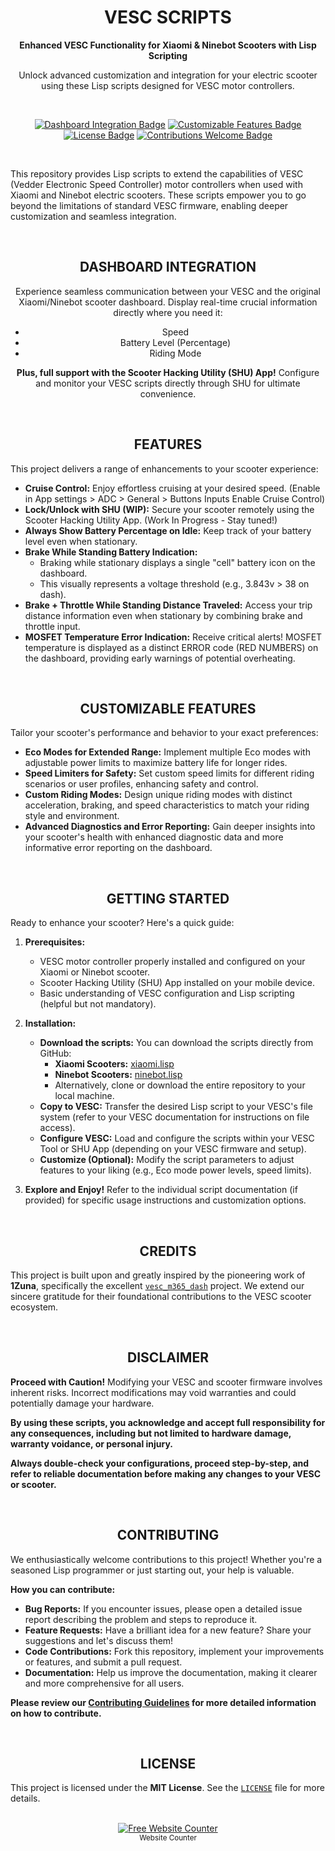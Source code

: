 <h1 align="center" id="title">VESC SCRIPTS</h1>

<p align="center">
  <strong>Enhanced VESC Functionality for Xiaomi & Ninebot Scooters with Lisp Scripting</strong>
</p>
<p align="center">
  Unlock advanced customization and integration for your electric scooter using these Lisp scripts designed for VESC motor controllers.
</p>

<br/>

<div align="center">

  [![Dashboard Integration Badge](https://img.shields.io/badge/Dashboard-Integrated-brightgreen?style=flat-square)](https://github.com/CRzx1337/VESC-Scripts/#dashboard-integration)
  [![Customizable Features Badge](https://img.shields.io/badge/Customizable-Extensive-blue?style=flat-square)](https://github.com/CRzx1337/VESC-Scripts/#customizable-features)
  [![License Badge](https://img.shields.io/badge/License-MIT-yellow?style=flat-square)](LICENSE)
  [![Contributions Welcome Badge](https://img.shields.io/badge/Contributions-Welcome-orange?style=flat-square)](https://github.com/CRzx1337/VESC-Scripts/#contributing)

</div>

<br/>

This repository provides Lisp scripts to extend the capabilities of VESC (Vedder Electronic Speed Controller) motor controllers when used with Xiaomi and Ninebot electric scooters.  These scripts empower you to go beyond the limitations of standard VESC firmware, enabling deeper customization and seamless integration.

<br/>

<h2 align="center" id="dashboard-integration">DASHBOARD INTEGRATION</h2>

<p align="center">
  Experience seamless communication between your VESC and the original Xiaomi/Ninebot scooter dashboard.
  Display real-time crucial information directly where you need it:
</p>

<ul align="center">
  <li>Speed</li>
  <li>Battery Level (Percentage)</li>
  <li>Riding Mode</li>
</ul>

<p align="center">
  <strong>Plus, full support with the Scooter Hacking Utility (SHU) App!</strong>  Configure and monitor your VESC scripts directly through SHU for ultimate convenience.
</p>

<br/>

<h2 align="center" id="features">FEATURES</h2>

This project delivers a range of enhancements to your scooter experience:

* **Cruise Control:** Enjoy effortless cruising at your desired speed. (Enable in App settings > ADC > General > Buttons Inputs Enable Cruise Control)
* **Lock/Unlock with SHU (WIP):** Secure your scooter remotely using the Scooter Hacking Utility App. (Work In Progress - Stay tuned!)
* **Always Show Battery Percentage on Idle:**  Keep track of your battery level even when stationary.
* **Brake While Standing Battery Indication:**
    *  Braking while stationary displays a single "cell" battery icon on the dashboard.
    *  This visually represents a voltage threshold (e.g., 3.843v > 38 on dash).
* **Brake + Throttle While Standing Distance Traveled:**  Access your trip distance information even when stationary by combining brake and throttle input.
* **MOSFET Temperature Error Indication:**  Receive critical alerts!  MOSFET temperature is displayed as a distinct ERROR code (RED NUMBERS) on the dashboard, providing early warnings of potential overheating.

<br/>

<h2 align="center" id="customizable-features">CUSTOMIZABLE FEATURES</h2>

Tailor your scooter's performance and behavior to your exact preferences:

* **Eco Modes for Extended Range:** Implement multiple Eco modes with adjustable power limits to maximize battery life for longer rides.
* **Speed Limiters for Safety:** Set custom speed limits for different riding scenarios or user profiles, enhancing safety and control.
* **Custom Riding Modes:** Design unique riding modes with distinct acceleration, braking, and speed characteristics to match your riding style and environment.
* **Advanced Diagnostics and Error Reporting:** Gain deeper insights into your scooter's health with enhanced diagnostic data and more informative error reporting on the dashboard.

<br/>

<h2 align="center" id="getting-started">GETTING STARTED</h2>

Ready to enhance your scooter? Here's a quick guide:

1. **Prerequisites:**
    * VESC motor controller properly installed and configured on your Xiaomi or Ninebot scooter.
    * Scooter Hacking Utility (SHU) App installed on your mobile device.
    * Basic understanding of VESC configuration and Lisp scripting (helpful but not mandatory).

2. **Installation:**
    * **Download the scripts:** You can download the scripts directly from GitHub:
        * **Xiaomi Scooters:** [xiaomi.lisp](https://github.com/CRZX1337/VESC-Scripts/blob/main/xiaomi.lisp)
        * **Ninebot Scooters:** [ninebot.lisp](https://github.com/CRZX1337/VESC-Scripts/blob/main/ninebot.lisp)
        * Alternatively, clone or download the entire repository to your local machine.
    * **Copy to VESC:** Transfer the desired Lisp script to your VESC's file system (refer to your VESC documentation for instructions on file access).
    * **Configure VESC:**  Load and configure the scripts within your VESC Tool or SHU App (depending on your VESC firmware and setup).
    * **Customize (Optional):**  Modify the script parameters to adjust features to your liking (e.g., Eco mode power levels, speed limits).

3. **Explore and Enjoy!**  Refer to the individual script documentation (if provided) for specific usage instructions and customization options.

<br/>

<h2 align="center" id="credits">CREDITS</h2>

This project is built upon and greatly inspired by the pioneering work of <strong>1Zuna</strong>, specifically the excellent <a href="https://github.com/m365fw/vesc_m365_dash"><code>vesc_m365_dash</code></a> project.  We extend our sincere gratitude for their foundational contributions to the VESC scooter ecosystem.

<br/>

<h2 align="center" id="disclaimer">DISCLAIMER</h2>

<strong>Proceed with Caution!</strong> Modifying your VESC and scooter firmware involves inherent risks. Incorrect modifications may void warranties and could potentially damage your hardware.

<strong>By using these scripts, you acknowledge and accept full responsibility for any consequences, including but not limited to hardware damage, warranty voidance, or personal injury.</strong>

**Always double-check your configurations, proceed step-by-step, and refer to reliable documentation before making any changes to your VESC or scooter.**

<br/>

<h2 align="center" id="contributing">CONTRIBUTING</h2>

We enthusiastically welcome contributions to this project!  Whether you're a seasoned Lisp programmer or just starting out, your help is valuable.

**How you can contribute:**

* **Bug Reports:**  If you encounter issues, please open a detailed issue report describing the problem and steps to reproduce it.
* **Feature Requests:**  Have a brilliant idea for a new feature?  Share your suggestions and let's discuss them!
* **Code Contributions:**  Fork this repository, implement your improvements or features, and submit a pull request.
* **Documentation:**  Help us improve the documentation, making it clearer and more comprehensive for all users.

**Please review our <a href="CONTRIBUTING.md">Contributing Guidelines</a> for more detailed information on how to contribute.**

<br/>

<h2 align="center" id="license">LICENSE</h2>

This project is licensed under the **MIT License**. See the <a href="LICENSE"><code>LICENSE</code></a> file for more details.

<br/>

<div align='center'>
  <a href='https://github.com/CRZX1337/VESC-Scripts/'><img src='https://www.websitecounterfree.com/c.php?d=5&id=64815&s=6' border='0' alt='Free Website Counter'></a><br />
  <small>Website Counter</small>
</div>
